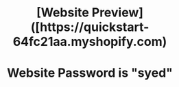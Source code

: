 <h1 style="text-align: center">[Website Preview]([https://quickstart-64fc21aa.myshopify.com)</h1>
<h1 style="text-align: center">Website Password is "syed"</h1>
